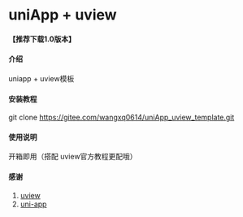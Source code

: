 # uniApp  + uview

#### 【推荐下载1.0版本】

#### 介绍
uniapp + uview模板

#### 安装教程

git clone https://gitee.com/wangxq0614/uniApp_uview_template.git

#### 使用说明

开箱即用（搭配 uview官方教程更配哦）

#### 感谢

1. [uview](https://www.uviewui.com/components/intro.html)
2. [uni-app](https://uniapp.dcloud.io/)
